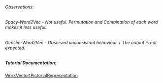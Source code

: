 ###### Observations: 
###### Spacy-Word2Vec - Not useful. Permutation and Combination of each word makes it less useful.
###### Gensim-Word2Vec - Observed unconsistant behaviour + The output is not expected.


##### Tutorial Documentation:
[WorkVectortPictorialRepresentation](https://github.com/rahulvaish/ReferenceDocuments/blob/master/QuickGuide%5BIMAGES%5D/MachineLearningQuickGuide%5BIMAGES%5D/Word2VecRepresentation.jpg)
